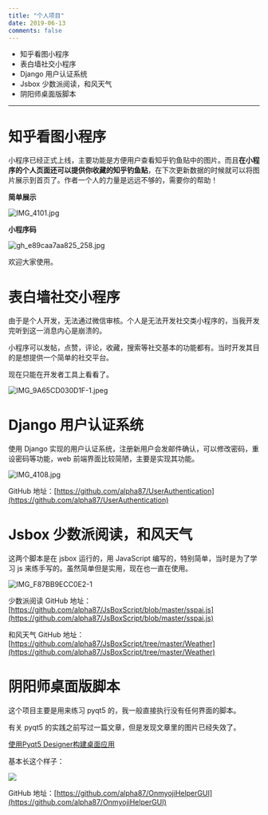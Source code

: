 ```yaml
---
title: "个人项目"
date: 2019-06-13
comments: false
---
```


 - 知乎看图小程序
 - 表白墙社交小程序
 - Django 用户认证系统
 - Jsbox 少数派阅读，和风天气
 - 阴阳师桌面版脚本

 ------

# 知乎看图小程序

小程序已经正式上线，主要功能是方便用户查看知乎钓鱼贴中的图片。而且**在小程序的个人页面还可以提供你收藏的知乎钓鱼贴**，在下次更新数据的时候就可以将图片展示到首页了。作者一个人的力量是远远不够的，需要你的帮助！

**简单展示**

![IMG_4101.jpg](https://i.loli.net/2019/06/13/5d019a195272716328.jpg)

**小程序码**

![gh_e89caa7aa825_258.jpg](https://i.loli.net/2019/06/13/5d0199e86527257104.jpg)

欢迎大家使用。

# 表白墙社交小程序

由于是个人开发，无法通过微信审核。个人是无法开发社交类小程序的，当我开发完听到这一消息内心是崩溃的。

小程序可以发帖，点赞，评论，收藏，搜索等社交基本的功能都有。当时开发其目的是想提供一个简单的社交平台。

现在只能在开发者工具上看看了。

![IMG_9A65CD030D1F-1.jpeg](https://i.loli.net/2019/06/13/5d019c503f91d10427.jpeg)

# Django 用户认证系统

使用 Django 实现的用户认证系统，注册新用户会发邮件确认，可以修改密码，重设密码等功能，web 前端界面比较简陋，主要是实现其功能。

![IMG_4108.jpg](https://i.loli.net/2019/06/13/5d01a01b8cb8664429.jpg)

GitHub 地址：[https://github.com/alpha87/UserAuthentication](https://github.com/alpha87/UserAuthentication)

# Jsbox 少数派阅读，和风天气

这两个脚本是在 jsbox 运行的，用 JavaScript 编写的，特别简单，当时是为了学习 js 来练手写的。虽然简单但是实用，现在也一直在使用。

![IMG_F87BB9ECC0E2-1](https://user-images.githubusercontent.com/25655581/59413479-31e1e280-8df2-11e9-8ab7-747b2c0bea0e.jpeg)

少数派阅读 GitHub 地址：[https://github.com/alpha87/JsBoxScript/blob/master/sspai.js](https://github.com/alpha87/JsBoxScript/blob/master/sspai.js)

和风天气 GitHub 地址：[https://github.com/alpha87/JsBoxScript/tree/master/Weather](https://github.com/alpha87/JsBoxScript/tree/master/Weather)

# 阴阳师桌面版脚本

这个项目主要是用来练习 pyqt5 的，我一般直接执行没有任何界面的脚本。

有关 pyqt5 的实践之前写过一篇文章，但是发现文章里的图片已经失效了。

[使用Pyqt5 Designer构建桌面应用](https://lijianxun.top/2019/04/27/%E4%BD%BF%E7%94%A8Pyqt5-Designer%E6%9E%84%E5%BB%BA%E6%A1%8C%E9%9D%A2%E5%BA%94%E7%94%A8/)

基本长这个样子：

![](https://camo.githubusercontent.com/54d443119f34eaad39083097965c6545b150d9d4/68747470733a2f2f692e6c6f6c692e6e65742f323031392f30342f32372f356363343066333262613766632e706e67)

GitHub 地址：[https://github.com/alpha87/OnmyojiHelperGUI](https://github.com/alpha87/OnmyojiHelperGUI)